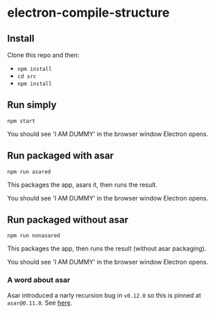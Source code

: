 # electron-compile-structure

## Install

Clone this repo and then:

- `npm install`
- `cd src`
- `npm install`

## Run simply

`npm start`

You should see 'I AM DUMMY' in the browser window Electron opens.

## Run packaged with asar

`npm run asared`

This packages the app, asars it, then runs the result.

You should see 'I AM DUMMY' in the browser window Electron opens.

## Run packaged without asar

`npm run nonasared`

This packages the app, then runs the result (without asar packaging).

You should see 'I AM DUMMY' in the browser window Electron opens.

### A word about asar

Asar introduced a narly recursion bug in `v0.12.0` so this is pinned at `asar@0.11.0`.
See [here](https://github.com/electron/asar/issues/78).
